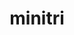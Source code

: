---
title: "minitri"
layout: cache
categories: [package, develop]
meta: {"versions": ["1.0"], "compilers": ["gcc@=7.3.1"], "oss": ["amzn2"], "platforms": ["linux"], "targets": ["aarch64", "neoverse_n1", "x86_64_v3"], "stacks": ["aws-ahug", "aws-ahug-aarch64", "root"], "num_specs": 25, "num_specs_by_stack": {"aws-ahug-aarch64": 20, "root": 25, "aws-ahug": 5}}
spec_details: [{"hash": "6rc4ipn5ladx573j2j3euc5bdtpw6576", "compiler": "gcc@=7.3.1", "versions": ["1.0"], "os": "amzn2", "platform": "linux", "target": "aarch64", "variants": ["build_system=makefile", "+mpi"], "stacks": ["aws-ahug-aarch64", "root"], "size": "-", "tarball": "https://binaries.spack.io/develop/build_cache/linux-amzn2-aarch64/gcc-7.3.1/minitri-1.0/linux-amzn2-aarch64-gcc-7.3.1-minitri-1.0-6rc4ipn5ladx573j2j3euc5bdtpw6576.spack"}, {"hash": "apxkpjtamfjwln3zymrwafsnlgoawzdp", "compiler": "gcc@=7.3.1", "versions": ["1.0"], "os": "amzn2", "platform": "linux", "target": "aarch64", "variants": ["build_system=makefile", "+mpi"], "stacks": ["aws-ahug-aarch64", "root"], "size": "-", "tarball": "https://binaries.spack.io/develop/build_cache/linux-amzn2-aarch64/gcc-7.3.1/minitri-1.0/linux-amzn2-aarch64-gcc-7.3.1-minitri-1.0-apxkpjtamfjwln3zymrwafsnlgoawzdp.spack"}, {"hash": "5yva4o4pvzkxhdgvv7lxkpcwgjg5pngg", "compiler": "gcc@=7.3.1", "versions": ["1.0"], "os": "amzn2", "platform": "linux", "target": "aarch64", "variants": ["build_system=makefile", "+mpi"], "stacks": ["aws-ahug-aarch64", "root"], "size": "-", "tarball": "https://binaries.spack.io/develop/build_cache/linux-amzn2-aarch64/gcc-7.3.1/minitri-1.0/linux-amzn2-aarch64-gcc-7.3.1-minitri-1.0-5yva4o4pvzkxhdgvv7lxkpcwgjg5pngg.spack"}, {"hash": "k2pnsnngaz6qimq62hf52cd66hv6fmfi", "compiler": "gcc@=7.3.1", "versions": ["1.0"], "os": "amzn2", "platform": "linux", "target": "aarch64", "variants": ["build_system=makefile", "+mpi"], "stacks": ["aws-ahug-aarch64", "root"], "size": "-", "tarball": "https://binaries.spack.io/develop/build_cache/linux-amzn2-aarch64/gcc-7.3.1/minitri-1.0/linux-amzn2-aarch64-gcc-7.3.1-minitri-1.0-k2pnsnngaz6qimq62hf52cd66hv6fmfi.spack"}, {"hash": "hwekysvpgpupxunryb5jobvybntol6vb", "compiler": "gcc@=7.3.1", "versions": ["1.0"], "os": "amzn2", "platform": "linux", "target": "aarch64", "variants": ["build_system=makefile", "+mpi"], "stacks": ["aws-ahug-aarch64", "root"], "size": "-", "tarball": "https://binaries.spack.io/develop/build_cache/linux-amzn2-aarch64/gcc-7.3.1/minitri-1.0/linux-amzn2-aarch64-gcc-7.3.1-minitri-1.0-hwekysvpgpupxunryb5jobvybntol6vb.spack"}, {"hash": "q4fwy6jfid76kyggpmwgn2bxsjmqbr5z", "compiler": "gcc@=7.3.1", "versions": ["1.0"], "os": "amzn2", "platform": "linux", "target": "aarch64", "variants": ["build_system=makefile", "+mpi"], "stacks": ["aws-ahug-aarch64", "root"], "size": "-", "tarball": "https://binaries.spack.io/develop/build_cache/linux-amzn2-aarch64/gcc-7.3.1/minitri-1.0/linux-amzn2-aarch64-gcc-7.3.1-minitri-1.0-q4fwy6jfid76kyggpmwgn2bxsjmqbr5z.spack"}, {"hash": "kj2tf44ev3nooznxfbhfhzvy32gzehv3", "compiler": "gcc@=7.3.1", "versions": ["1.0"], "os": "amzn2", "platform": "linux", "target": "aarch64", "variants": ["build_system=makefile", "+mpi"], "stacks": ["aws-ahug-aarch64", "root"], "size": "-", "tarball": "https://binaries.spack.io/develop/build_cache/linux-amzn2-aarch64/gcc-7.3.1/minitri-1.0/linux-amzn2-aarch64-gcc-7.3.1-minitri-1.0-kj2tf44ev3nooznxfbhfhzvy32gzehv3.spack"}, {"hash": "dkjo4dhrhen5rahrfmtxousdsgsgonpb", "compiler": "gcc@=7.3.1", "versions": ["1.0"], "os": "amzn2", "platform": "linux", "target": "aarch64", "variants": ["build_system=makefile", "+mpi"], "stacks": ["aws-ahug-aarch64", "root"], "size": "-", "tarball": "https://binaries.spack.io/develop/build_cache/linux-amzn2-aarch64/gcc-7.3.1/minitri-1.0/linux-amzn2-aarch64-gcc-7.3.1-minitri-1.0-dkjo4dhrhen5rahrfmtxousdsgsgonpb.spack"}, {"hash": "ykw5o4dmcxst2gfsquifiv73j4qsnhyw", "compiler": "gcc@=7.3.1", "versions": ["1.0"], "os": "amzn2", "platform": "linux", "target": "aarch64", "variants": ["build_system=makefile", "+mpi"], "stacks": ["aws-ahug-aarch64", "root"], "size": "-", "tarball": "https://binaries.spack.io/develop/build_cache/linux-amzn2-aarch64/gcc-7.3.1/minitri-1.0/linux-amzn2-aarch64-gcc-7.3.1-minitri-1.0-ykw5o4dmcxst2gfsquifiv73j4qsnhyw.spack"}, {"hash": "y7bh5qu3toj32em2abinipj4tqmuvl65", "compiler": "gcc@=7.3.1", "versions": ["1.0"], "os": "amzn2", "platform": "linux", "target": "aarch64", "variants": ["build_system=makefile", "+mpi"], "stacks": ["aws-ahug-aarch64", "root"], "size": "-", "tarball": "https://binaries.spack.io/develop/build_cache/linux-amzn2-aarch64/gcc-7.3.1/minitri-1.0/linux-amzn2-aarch64-gcc-7.3.1-minitri-1.0-y7bh5qu3toj32em2abinipj4tqmuvl65.spack"}, {"hash": "67rf7sbwvwvnmzmprp4oeqt72dm3q6ic", "compiler": "gcc@=7.3.1", "versions": ["1.0"], "os": "amzn2", "platform": "linux", "target": "neoverse_n1", "variants": ["build_system=makefile", "+mpi"], "stacks": ["aws-ahug-aarch64", "root"], "size": "-", "tarball": "https://binaries.spack.io/develop/build_cache/linux-amzn2-neoverse_n1/gcc-7.3.1/minitri-1.0/linux-amzn2-neoverse_n1-gcc-7.3.1-minitri-1.0-67rf7sbwvwvnmzmprp4oeqt72dm3q6ic.spack"}, {"hash": "g6qmbpevh33aptpknpvyreessr7wpajh", "compiler": "gcc@=7.3.1", "versions": ["1.0"], "os": "amzn2", "platform": "linux", "target": "neoverse_n1", "variants": ["build_system=makefile", "+mpi"], "stacks": ["aws-ahug-aarch64", "root"], "size": "-", "tarball": "https://binaries.spack.io/develop/build_cache/linux-amzn2-neoverse_n1/gcc-7.3.1/minitri-1.0/linux-amzn2-neoverse_n1-gcc-7.3.1-minitri-1.0-g6qmbpevh33aptpknpvyreessr7wpajh.spack"}, {"hash": "2hykuhsmn7dn2pzm2ydzewqs7t3g4ojt", "compiler": "gcc@=7.3.1", "versions": ["1.0"], "os": "amzn2", "platform": "linux", "target": "neoverse_n1", "variants": ["build_system=makefile", "+mpi"], "stacks": ["aws-ahug-aarch64", "root"], "size": "-", "tarball": "https://binaries.spack.io/develop/build_cache/linux-amzn2-neoverse_n1/gcc-7.3.1/minitri-1.0/linux-amzn2-neoverse_n1-gcc-7.3.1-minitri-1.0-2hykuhsmn7dn2pzm2ydzewqs7t3g4ojt.spack"}, {"hash": "63o3zlhhk4aaw3dfjtehai4ovqfw4lsg", "compiler": "gcc@=7.3.1", "versions": ["1.0"], "os": "amzn2", "platform": "linux", "target": "neoverse_n1", "variants": ["build_system=makefile", "+mpi"], "stacks": ["aws-ahug-aarch64", "root"], "size": "-", "tarball": "https://binaries.spack.io/develop/build_cache/linux-amzn2-neoverse_n1/gcc-7.3.1/minitri-1.0/linux-amzn2-neoverse_n1-gcc-7.3.1-minitri-1.0-63o3zlhhk4aaw3dfjtehai4ovqfw4lsg.spack"}, {"hash": "nz4f55kmjj2ua7xnf6qqywrlb7apoqcz", "compiler": "gcc@=7.3.1", "versions": ["1.0"], "os": "amzn2", "platform": "linux", "target": "neoverse_n1", "variants": ["build_system=makefile", "+mpi"], "stacks": ["aws-ahug-aarch64", "root"], "size": "-", "tarball": "https://binaries.spack.io/develop/build_cache/linux-amzn2-neoverse_n1/gcc-7.3.1/minitri-1.0/linux-amzn2-neoverse_n1-gcc-7.3.1-minitri-1.0-nz4f55kmjj2ua7xnf6qqywrlb7apoqcz.spack"}, {"hash": "qqmk5sviwwysjq4nnwreabkmofqakjq4", "compiler": "gcc@=7.3.1", "versions": ["1.0"], "os": "amzn2", "platform": "linux", "target": "neoverse_n1", "variants": ["build_system=makefile", "+mpi"], "stacks": ["aws-ahug-aarch64", "root"], "size": "-", "tarball": "https://binaries.spack.io/develop/build_cache/linux-amzn2-neoverse_n1/gcc-7.3.1/minitri-1.0/linux-amzn2-neoverse_n1-gcc-7.3.1-minitri-1.0-qqmk5sviwwysjq4nnwreabkmofqakjq4.spack"}, {"hash": "pje2jbjk37gqsufuhkx5zkpz5cl6jfzi", "compiler": "gcc@=7.3.1", "versions": ["1.0"], "os": "amzn2", "platform": "linux", "target": "neoverse_n1", "variants": ["build_system=makefile", "+mpi"], "stacks": ["aws-ahug-aarch64", "root"], "size": "-", "tarball": "https://binaries.spack.io/develop/build_cache/linux-amzn2-neoverse_n1/gcc-7.3.1/minitri-1.0/linux-amzn2-neoverse_n1-gcc-7.3.1-minitri-1.0-pje2jbjk37gqsufuhkx5zkpz5cl6jfzi.spack"}, {"hash": "r6mya3asdflhaipwk5s4hnexeny6hc7m", "compiler": "gcc@=7.3.1", "versions": ["1.0"], "os": "amzn2", "platform": "linux", "target": "neoverse_n1", "variants": ["build_system=makefile", "+mpi"], "stacks": ["aws-ahug-aarch64", "root"], "size": "-", "tarball": "https://binaries.spack.io/develop/build_cache/linux-amzn2-neoverse_n1/gcc-7.3.1/minitri-1.0/linux-amzn2-neoverse_n1-gcc-7.3.1-minitri-1.0-r6mya3asdflhaipwk5s4hnexeny6hc7m.spack"}, {"hash": "35gzqm4y3uoatlr6exoef37qh6cmelbx", "compiler": "gcc@=7.3.1", "versions": ["1.0"], "os": "amzn2", "platform": "linux", "target": "neoverse_n1", "variants": ["build_system=makefile", "+mpi"], "stacks": ["aws-ahug-aarch64", "root"], "size": "-", "tarball": "https://binaries.spack.io/develop/build_cache/linux-amzn2-neoverse_n1/gcc-7.3.1/minitri-1.0/linux-amzn2-neoverse_n1-gcc-7.3.1-minitri-1.0-35gzqm4y3uoatlr6exoef37qh6cmelbx.spack"}, {"hash": "xdp5jxnasddskgt67hylgpqmagujh37x", "compiler": "gcc@=7.3.1", "versions": ["1.0"], "os": "amzn2", "platform": "linux", "target": "neoverse_n1", "variants": ["build_system=makefile", "+mpi"], "stacks": ["aws-ahug-aarch64", "root"], "size": "-", "tarball": "https://binaries.spack.io/develop/build_cache/linux-amzn2-neoverse_n1/gcc-7.3.1/minitri-1.0/linux-amzn2-neoverse_n1-gcc-7.3.1-minitri-1.0-xdp5jxnasddskgt67hylgpqmagujh37x.spack"}, {"hash": "mvfvksvretawp2o2jctfnwiderdmzn6m", "compiler": "gcc@=7.3.1", "versions": ["1.0"], "os": "amzn2", "platform": "linux", "target": "x86_64_v3", "variants": ["build_system=makefile", "+mpi"], "stacks": ["aws-ahug", "root"], "size": "-", "tarball": "https://binaries.spack.io/develop/build_cache/linux-amzn2-x86_64_v3/gcc-7.3.1/minitri-1.0/linux-amzn2-x86_64_v3-gcc-7.3.1-minitri-1.0-mvfvksvretawp2o2jctfnwiderdmzn6m.spack"}, {"hash": "exqjde7zd54fy7tbvca3nvcbou72lwt4", "compiler": "gcc@=7.3.1", "versions": ["1.0"], "os": "amzn2", "platform": "linux", "target": "x86_64_v3", "variants": ["build_system=makefile", "+mpi"], "stacks": ["aws-ahug", "root"], "size": "-", "tarball": "https://binaries.spack.io/develop/build_cache/linux-amzn2-x86_64_v3/gcc-7.3.1/minitri-1.0/linux-amzn2-x86_64_v3-gcc-7.3.1-minitri-1.0-exqjde7zd54fy7tbvca3nvcbou72lwt4.spack"}, {"hash": "5kpzcvfqmgg5dri4zpilmcogeqammbot", "compiler": "gcc@=7.3.1", "versions": ["1.0"], "os": "amzn2", "platform": "linux", "target": "x86_64_v3", "variants": ["build_system=makefile", "+mpi"], "stacks": ["aws-ahug", "root"], "size": "-", "tarball": "https://binaries.spack.io/develop/build_cache/linux-amzn2-x86_64_v3/gcc-7.3.1/minitri-1.0/linux-amzn2-x86_64_v3-gcc-7.3.1-minitri-1.0-5kpzcvfqmgg5dri4zpilmcogeqammbot.spack"}, {"hash": "p5wq3l22zjqnzic6hxheirvarxrmbo65", "compiler": "gcc@=7.3.1", "versions": ["1.0"], "os": "amzn2", "platform": "linux", "target": "x86_64_v3", "variants": ["build_system=makefile", "+mpi"], "stacks": ["aws-ahug", "root"], "size": "-", "tarball": "https://binaries.spack.io/develop/build_cache/linux-amzn2-x86_64_v3/gcc-7.3.1/minitri-1.0/linux-amzn2-x86_64_v3-gcc-7.3.1-minitri-1.0-p5wq3l22zjqnzic6hxheirvarxrmbo65.spack"}, {"hash": "mavpn5wmn5lgkvub5qr4xbzydbs3sfl7", "compiler": "gcc@=7.3.1", "versions": ["1.0"], "os": "amzn2", "platform": "linux", "target": "x86_64_v3", "variants": ["build_system=makefile", "+mpi"], "stacks": ["aws-ahug", "root"], "size": "-", "tarball": "https://binaries.spack.io/develop/build_cache/linux-amzn2-x86_64_v3/gcc-7.3.1/minitri-1.0/linux-amzn2-x86_64_v3-gcc-7.3.1-minitri-1.0-mavpn5wmn5lgkvub5qr4xbzydbs3sfl7.spack"}]
---